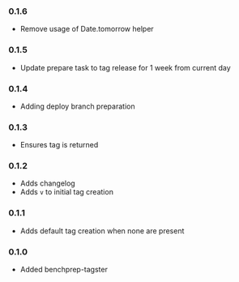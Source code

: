 ### 0.1.6
- Remove usage of Date.tomorrow helper

### 0.1.5
- Update prepare task to tag release for 1 week from current day

### 0.1.4
- Adding deploy branch preparation

### 0.1.3
- Ensures tag is returned

### 0.1.2
- Adds changelog
- Adds `v` to initial tag creation

### 0.1.1
- Adds default tag creation when none are present

### 0.1.0
- Added benchprep-tagster
